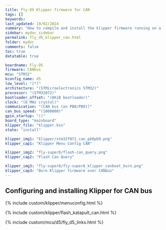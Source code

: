 ```yaml
---
title: Fly-D5 Klipper firmware for CAN
tags: []
keywords: 
last_updated: 19/02/2024
summary: "How to compile and install the klipper firmware running on a Fly-D5 for CAN"
sidebar: mydoc_sidebar
permalink: fly_d5_klipper_can.html
folder: mydoc
comments: false
toc: true
datatable: true

boardname: Fly-D5
firmware: CANbus
mcu: "STM32"
kconfig_name: d5
low_level: "[*]"
architecture: "(STMicroelectronics STM32)"
processor: "(STM32072)"
bootloader_offset: "(8KiB bootloader)"
clock: "(8 MHz crystal)"
communication: "(CAN bus (on PB8/PB9))"
can_bus_speed: "(1000000)"
gpio_startup: "()"
board_type: "mainboard"
klipper_file: "klipper.bin"
state: "install"

klipper_img1: "klipper/stm32f072_can_pb8pb9.png"
klipper_cap1: "Klipper Menu Config CAN"

klipper_img2: "fly-super8/flash-can_query.png"
klipper_cap2: "Flash Can Query"

klipper_img3: "fly-super8/fly-super8_klipper_canboot_burn.png"
klipper_cap3: "Burn Klipper firmware over CANbus"
---
```


## Configuring and installing Klipper for CAN bus

{% include custom/klipper/menuconfig.html %}

{% include custom/klipper/flash_katapult_can.html %}

{% include custom/mcu/d5/fly_d5_links.html %}
